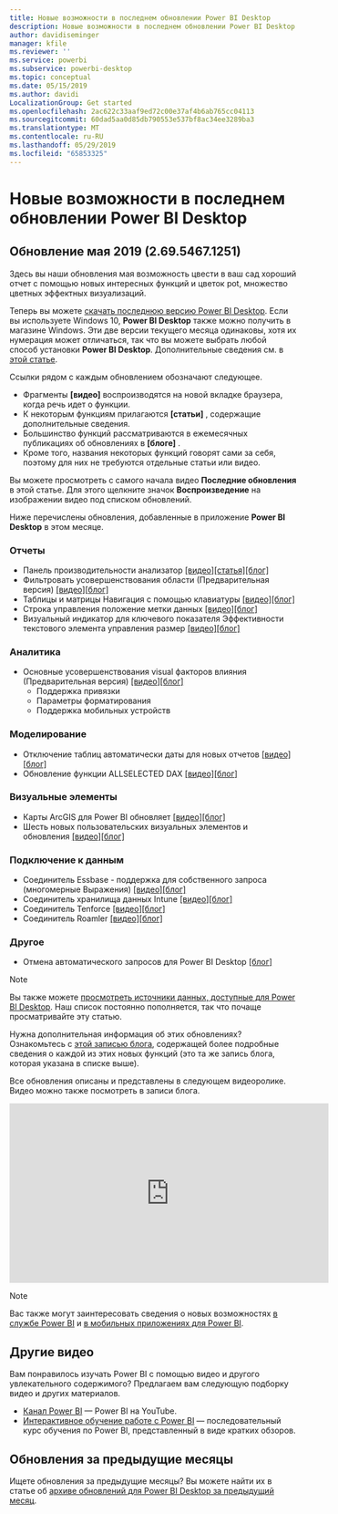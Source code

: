 ```yaml
---
title: Новые возможности в последнем обновлении Power BI Desktop
description: Новые возможности в последнем обновлении Power BI Desktop
author: davidiseminger
manager: kfile
ms.reviewer: ''
ms.service: powerbi
ms.subservice: powerbi-desktop
ms.topic: conceptual
ms.date: 05/15/2019
ms.author: davidi
LocalizationGroup: Get started
ms.openlocfilehash: 2ac622c33aaf9ed72c00e37af4b6ab765cc04113
ms.sourcegitcommit: 60dad5aa0d85db790553e537bf8ac34ee3289ba3
ms.translationtype: MT
ms.contentlocale: ru-RU
ms.lasthandoff: 05/29/2019
ms.locfileid: "65853325"
---
```

# <a name="whats-new-in-the-latest-power-bi-desktop-update"></a>Новые возможности в последнем обновлении Power BI Desktop 

## <a name="may-2019-update-26954671251"></a>Обновление мая 2019 (2.69.5467.1251)

Здесь вы наши обновления мая возможность цвести в ваш сад хороший отчет с помощью новых интересных функций и цветок pot, множество цветных эффектных визуализаций. 

Теперь вы можете [скачать последнюю версию Power BI Desktop](https://powerbi.microsoft.com/desktop). Если вы используете Windows 10, **Power BI Desktop** также можно получить в магазине Windows. Эти две версии текущего месяца одинаковы, хотя их нумерация может отличаться, так что вы можете выбрать любой способ установки **Power BI Desktop**. Дополнительные сведения см. в [этой статье](desktop-get-the-desktop.md). 

Ссылки рядом с каждым обновлением обозначают следующее.

* Фрагменты **[видео]** воспроизводятся на новой вкладке браузера, когда речь идет о функции.
* К некоторым функциям прилагаются **[статьи]** , содержащие дополнительные сведения.
* Большинство функций рассматриваются в ежемесячных публикациях об обновлениях в **[блоге]** .
* Кроме того, названия некоторых функций говорят сами за себя, поэтому для них не требуются отдельные статьи или видео.

Вы можете просмотреть с самого начала видео **Последние обновления** в этой статье. Для этого щелкните значок **Воспроизведение** на изображении видео под списком обновлений.

Ниже перечислены обновления, добавленные в приложение **Power BI Desktop** в этом месяце.

### <a name="reporting"></a>Отчеты
* Панель производительности анализатор [[видео]](https://youtu.be/O8GlHDz8xUQ?t=10)[[статья]](desktop-performance-analyzer.md)[[блог]    ](https://powerbi.microsoft.com/blog/power-bi-desktop-may-2019-feature-summary/#perfAnalyzer) 
* Фильтровать усовершенствования области (Предварительная версия) [[видео]](https://youtu.be/O8GlHDz8xUQ?t=377)[[блог]  ](https://powerbi.microsoft.com/blog/power-bi-desktop-may-2019-feature-summary/#filterPane)
* Таблицы и матрицы Навигация с помощью клавиатуры [[видео]](https://youtu.be/O8GlHDz8xUQ?t=518)[[блог]  ](https://powerbi.microsoft.com/blog/power-bi-desktop-may-2019-feature-summary/#accessibility)
* Строка управления положение метки данных [[видео]](https://youtu.be/O8GlHDz8xUQ?t=572)[[блог]  ](https://powerbi.microsoft.com/blog/power-bi-desktop-may-2019-feature-summary/#dataLabels)
* Визуальный индикатор для ключевого показателя Эффективности текстового элемента управления размер [[видео]](https://youtu.be/O8GlHDz8xUQ?t=664)[[блог]  ](https://powerbi.microsoft.com/blog/power-bi-desktop-may-2019-feature-summary/#kpi)


### <a name="analytics"></a>Аналитика
* Основные усовершенствования visual факторов влияния (Предварительная версия) [[видео]](https://youtu.be/O8GlHDz8xUQ?t=717)[[блог]  ](https://powerbi.microsoft.com/blog/power-bi-desktop-may-2019-feature-summary/#keyInfluencers) 
    * Поддержка привязки 
    * Параметры форматирования
    * Поддержка мобильных устройств


### <a name="modeling"></a>Моделирование
* Отключение таблиц автоматически даты для новых отчетов [[видео]](https://youtu.be/O8GlHDz8xUQ?t=984)[[блог]  ](https://powerbi.microsoft.com/blog/power-bi-desktop-may-2019-feature-summary/#autoDate) 
* Обновление функции ALLSELECTED DAX [[видео]](https://youtu.be/O8GlHDz8xUQ?t=1080)[[блог]  ](https://powerbi.microsoft.com/blog/power-bi-desktop-may-2019-feature-summary/#dax) 


### <a name="visuals"></a>Визуальные элементы
* Карты ArcGIS для Power BI обновляет [[видео]](https://youtu.be/O8GlHDz8xUQ?t=1093)[[блог]  ](https://powerbi.microsoft.com/blog/power-bi-desktop-may-2019-feature-summary/#esri) 
* Шесть новых пользовательских визуальных элементов и обновления [[видео]](https://youtu.be/O8GlHDz8xUQ?t=1199)[[блог]  ](https://powerbi.microsoft.com/blog/power-bi-desktop-may-2019-feature-summary/#mapbox) 


### <a name="data-connectivity"></a>Подключение к данным
* Соединитель Essbase - поддержка для собственного запроса (многомерные Выражения) [[видео]](https://youtu.be/O8GlHDz8xUQ?t=2518)[[блог]  ](https://powerbi.microsoft.com/blog/power-bi-desktop-may-2019-feature-summary/#essbase) 
* Соединитель хранилища данных Intune [[видео]](https://youtu.be/O8GlHDz8xUQ?t=2538)[[блог]   ](https://powerbi.microsoft.com/blog/power-bi-desktop-may-2019-feature-summary/#intune) 
* Соединитель Tenforce [[видео]](https://youtu.be/O8GlHDz8xUQ?t=2560)[[блог]  ](https://powerbi.microsoft.com/blog/power-bi-desktop-may-2019-feature-summary/#tenforce) 
* Соединитель Roamler [[видео]](https://youtu.be/O8GlHDz8xUQ?t=2596)[[блог]  ](https://powerbi.microsoft.com/blog/power-bi-desktop-may-2019-feature-summary/#roamler) 


### <a name="other"></a>Другое
* Отмена автоматического запросов для Power BI Desktop [[блог]](https://powerbi.microsoft.com/blog/power-bi-desktop-may-2019-feature-summary/#queryCancellation) 

> [!NOTE]
> Вы также можете [просмотреть источники данных, доступные для Power BI Desktop](desktop-data-sources.md). Наш список постоянно пополняется, так что почаще просматривайте эту статью.

Нужна дополнительная информация об этих обновлениях? Ознакомьтесь с [этой записью блога](https://powerbi.microsoft.com/blog/power-bi-desktop-may-2019-feature-summary/), содержащей более подробные сведения о каждой из этих новых функций (это та же запись блога, которая указана в списке выше).


Все обновления описаны и представлены в следующем видеоролике. Видео можно также посмотреть в записи блога.

<iframe width="560" height="315" src="https://www.youtube.com/embed/O8GlHDz8xUQ" frameborder="0" allow="accelerometer; autoplay; encrypted-media; gyroscope; picture-in-picture" allowfullscreen></iframe>

> [!NOTE]
> Вас также могут заинтересовать сведения о новых возможностях [в службе Power BI](service-whats-new.md) и [в мобильных приложениях для Power BI](consumer/mobile/mobile-whats-new-in-the-mobile-apps.md).

## <a name="more-videos"></a>Другие видео

Вам понравилось изучать Power BI с помощью видео и другого увлекательного содержимого? Предлагаем вам следующую подборку видео и других материалов.

-   [Канал Power BI](https://www.youtube.com/user/mspowerbi) — Power BI на YouTube.
-   [Интерактивное обучение работе с Power BI](https://powerbi.microsoft.com/guided-learning/) — последовательный курс обучения по Power BI, представленный в виде кратких обзоров.

## <a name="previous-months-updates"></a>Обновления за предыдущие месяцы

Ищете обновления за предыдущие месяцы? Вы можете найти их в статье об [архиве обновлений для Power BI Desktop за предыдущий месяц](desktop-latest-update-archive.md).
